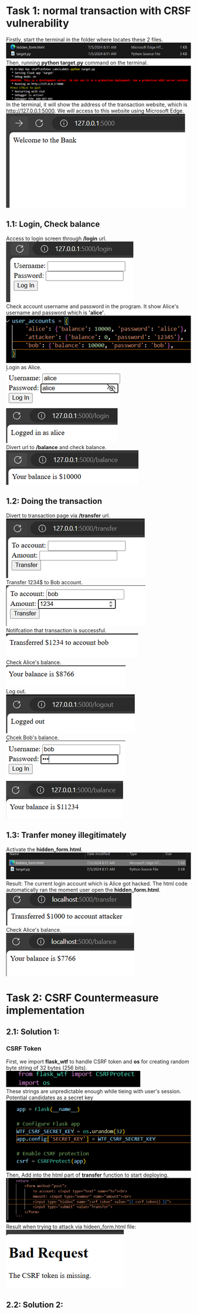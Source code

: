 # Task 1: normal transaction with CRSF vulnerability
 
 Firstly, start the terminal in the folder where locates these 2 files.<br>
 ![alt text](./SecLabImages/Screenshot%202024-07-05%20214703.png)<br>
 Then, running __python target.py__ command on the terminal.<br>
 ![a](./SecLabImages/csrfstart.png)<br>
 In the terminal, it will show the address of the transaction website, which is http://127.0.0.1:5000. We will access to this website using Microsoft Edge.<br>
 ![a](./SecLabImages/Screenshot%202024-07-05%20215400.png)<br>

## 1.1: Login, Check balance
 
 Access to login screen through __/login__ url.<br>
 ![a](./SecLabImages/Screenshot%202024-07-05%20215546.png)<br>
Check account username and password in the program. It show Alice's username and password which is __'alice'__.<br>
![a](./SecLabImages/Screenshot%202024-07-05%20215659.png)<br>
 Login as Alice.<br>
 ![a](./SecLabImages/Screenshot%202024-07-05%20215950.png)<br>
 ![a](./SecLabImages/Screenshot%202024-07-05%20220046.png)<br>
Divert url to __/balance__ and check balance.<br>
![a](./SecLabImages/Screenshot%202024-07-05%20220242.png)<br>
## 1.2: Doing the transaction
Divert to transaction page via __/transfer__ url.<br>
![a](./SecLabImages/Screenshot%202024-07-05%20221143.png)<br>
Transfer 1234$ to Bob account.<br>
![a](./SecLabImages/Screenshot%202024-07-05%20221223.png)<br>
Notifcation that transaction is successful.<br>
![a](./SecLabImages/Screenshot%202024-07-05%20221228.png)<br>
Check Alice's balance.<br>
![a](./SecLabImages/Screenshot%202024-07-05%20221235.png)<br>
Log out.<br>
![alt text](./SecLabImages/Screenshot%202024-07-05%20232214.png)<br>
Chcek Bob's balance.<br>
![alt text](./SecLabImages/Screenshot%202024-07-05%20232315.png)<br>
![alt text](./SecLabImages/Screenshot%202024-07-05%20232323.png)<br>
## 1.3: Tranfer money illegitimately
Activate the __hidden_form.html__.<br>
![alt text](./SecLabImages/Screenshot%202024-07-05%20233914.png)<br>
Result: The current login account which is Alice got hacked. The html code automatically ran the moment user open the __hidden_form.html__.<br>
![alt text](./SecLabImages/Screenshot%202024-07-05%20232836.png)<br>
Check Alice's balance.<br>
![a](./SecLabImages/Screenshot%202024-07-05%20234222.png)<br>

# Task 2: CSRF Countermeasure implementation

## 2.1: Solution 1:
### __CSRF Token__

 First, we import __flask_wtf__ to handle CSRF token and __os__ for creating random byte string of 32 bytes (256 bits).<br>
![a](./SecLabImages/Screenshot%202024-07-06%20010434.png)<br>
These strings are unpredictable enough while tieing with user's session. Potential candidates as a secret key <br>
![a](./SecLabImages/Screenshot%202024-07-06%20010512.png)<br>
 Then, Add __<input type="hidden" name="csrf_token" value="{{ csrf_token() }}">__ into the html part of __transfer__ function to start deploying.<br>
![a](./SecLabImages/Screenshot%202024-07-06%20004909.png)<br>
Result when trying to attack via hideen_form.html file:<br>
![a](./SecLabImages/Screenshot%202024-07-06%20011220.png)<br>
 

## 2.2: Solution 2: